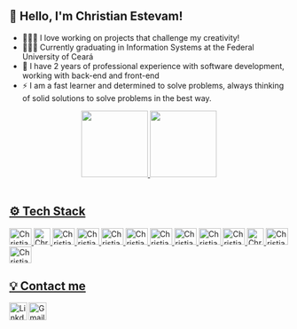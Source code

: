  ## 👋 Hello, I'm Christian Estevam!
 - 👨🏻‍💻 I love working on projects that challenge my creativity!
 - 👨🏻‍🎓 Currently graduating in Information Systems at the Federal University of Ceará
 - 🎯 I have 2 years of professional experience with software development, working with back-end and front-end
 - ⚡ I am a fast learner and determined to solve problems, always thinking of solid solutions to solve problems in the best way.
 
<div align="center">
  <a href="https://github.com/christianestevam">
  <img height="120em" src="https://github-readme-stats.vercel.app/api?username=christianestevam&show_icons=true&theme=tokyonight&include_all_commits=true&count_private=true"/>
  <img height="120em" src="https://github-readme-stats.vercel.app/api/top-langs/?username=christianestevam&layout=compact&langs_count=7&theme=tokyonight"/>
</div>
 
 <div style="display: inline_block"><br>
 
  ## ⚙️ Tech Stack 
   <img alt="Christian-r" height="30" width="40" src="https://cdn.jsdelivr.net/gh/devicons/devicon/icons/html5/html5-original.svg" />
   <img alt="Christian-r" height="30" src="https://cdn.jsdelivr.net/gh/devicons/devicon/icons/css3/css3-original.svg" />
   <img alt="Christian-r" height="30" width="40" src="https://cdn.jsdelivr.net/gh/devicons/devicon/icons/javascript/javascript-original.svg" />
   <img alt="Christian-r" height="30" width="40" src="https://cdn.jsdelivr.net/gh/devicons/devicon/icons/typescript/typescript-original.svg" />
   <img alt="Christian-r" height="30" width="40" src="https://cdn.jsdelivr.net/gh/devicons/devicon/icons/python/python-original.svg" />  
   <img alt="Christian-r" height="30" width="40" src="https://cdn.jsdelivr.net/gh/devicons/devicon/icons/cplusplus/cplusplus-original.svg" />  
   <img alt="Christian-r" height="30" width="40" src="https://cdn.jsdelivr.net/gh/devicons/devicon/icons/nodejs/nodejs-original.svg" />
   <img alt="Christian-r" height="30" width="40" src="https://cdn.jsdelivr.net/gh/devicons/devicon/icons/nestjs/nestjs-plain.svg" />
   <img alt="Christian-r" height="30" width="40" src="https://cdn.jsdelivr.net/gh/devicons/devicon/icons/linux/linux-original.svg" />
   <img alt="Christian-r" height="30" width="40" src="https://cdn.jsdelivr.net/gh/devicons/devicon/icons/docker/docker-original.svg" />
   <img alt="Christian-r" height="30" src="https://cdn.jsdelivr.net/gh/devicons/devicon/icons/mysql/mysql-original.svg" />
   <img alt="Christian-r" height="30" width="40" src="https://cdn.jsdelivr.net/gh/devicons/devicon/icons/postgresql/postgresql-original.svg" />
   <img alt="Christian-r" height="30" width="40" src="https://cdn.jsdelivr.net/gh/devicons/devicon/icons/graphql/graphql-plain.svg" />
   
   
 ## 💡 Contact me
<a target="_blank" href="https://www.linkedin.com/in/christian-estevam-barbosa/">
  <img align="left" alt="LinkdeIN" width="32px" src="https://logospng.org/download/linkedin/logo-linkedin-icon-512.png" />
</a>
<a target="_blank" href="mailto:christianestevam@alu.ufc.br">
  <img align="left" alt="Gmail" width="32px" src="https://logospng.org/download/gmail/logo-gmail-512.png" />
</a>
</br>
   
